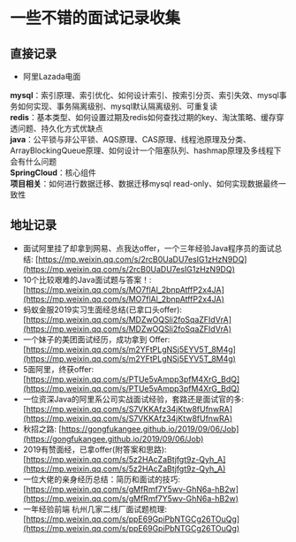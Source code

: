 # 一些不错的面试记录收集

## 直接记录

* 阿里Lazada电面

**mysql**：索引原理、索引优化、如何设计索引、按索引分页、索引失效、mysql事务如何实现、事务隔离级别、mysql默认隔离级别、可重复读  
**redis**：基本类型、如何设置过期及redis如何查找过期的key、淘汰策略、缓存穿透问题、持久化方式优缺点  
**java**：公平锁与非公平锁、AQS原理、CAS原理、线程池原理及分类、ArrayBlockingQueue原理、如何设计一个阻塞队列、hashmap原理及多线程下会有什么问题  
**SpringCloud**：核心组件  
**项目相关**：如何进行数据迁移、数据迁移mysql read-only、如何实现数据最终一致性  

## 地址记录

* 面试阿里挂了却拿到网易、点我达offer，一个三年经验Java程序员的面试总结: [https://mp.weixin.qq.com/s/2rcB0UaDU7esIG1zHzN9DQ](https://mp.weixin.qq.com/s/2rcB0UaDU7esIG1zHzN9DQ)
* 10个比较艰难的Java面试题与答案！: [https://mp.weixin.qq.com/s/MO7flAl_2bnpAtffP2x4JA](https://mp.weixin.qq.com/s/MO7flAl_2bnpAtffP2x4JA)
* 蚂蚁金服2019实习生面经总结(已拿口头offer): [https://mp.weixin.qq.com/s/MDZwOQSli2foSqaZFIdVrA](https://mp.weixin.qq.com/s/MDZwOQSli2foSqaZFIdVrA)
* 一个妹子的美团面试经历，成功拿到 Offer: [https://mp.weixin.qq.com/s/m2YFtPLgNSj5EYV5T_8M4g](https://mp.weixin.qq.com/s/m2YFtPLgNSj5EYV5T_8M4g)
* 5面阿里，终获offer: [https://mp.weixin.qq.com/s/PTUe5vAmpp3pfM4XrG_BdQ](https://mp.weixin.qq.com/s/PTUe5vAmpp3pfM4XrG_BdQ)
* 一位资深Java的阿里系公司实战面试经验，套路还是面试官的多: [https://mp.weixin.qq.com/s/S7VKKAfz34jKtw8fUfnwRA](https://mp.weixin.qq.com/s/S7VKKAfz34jKtw8fUfnwRA)
* 秋招之路: [https://gongfukangee.github.io/2019/09/06/Job](https://gongfukangee.github.io/2019/09/06/Job)
* 2019有赞面经，已拿offer(附答案和思路): [https://mp.weixin.qq.com/s/5z2HAcZaBtjfgt9z-Qyh_A](https://mp.weixin.qq.com/s/5z2HAcZaBtjfgt9z-Qyh_A)
* 一位大佬的亲身经历总结：简历和面试的技巧: [https://mp.weixin.qq.com/s/gMfRmf7Y5wv-GhN6a-hB2w](https://mp.weixin.qq.com/s/gMfRmf7Y5wv-GhN6a-hB2w)
* 一年经验前端 杭州几家二线厂面试题梳理: [https://mp.weixin.qq.com/s/ppE69GpiPbNTGCg26TOuQg](https://mp.weixin.qq.com/s/ppE69GpiPbNTGCg26TOuQg)